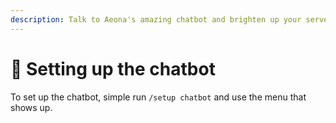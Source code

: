 ```yaml
---
description: Talk to Aeona's amazing chatbot and brighten up your server!
---
```


# 🤖 Setting up the chatbot

To set up the chatbot, simple run `/setup chatbot` and use the menu that shows up.

<figure><img src="https://media.discordapp.net/attachments/1034710126675898389/1076114183353008208/image.png" alt=""><figcaption></figcaption></figure>
